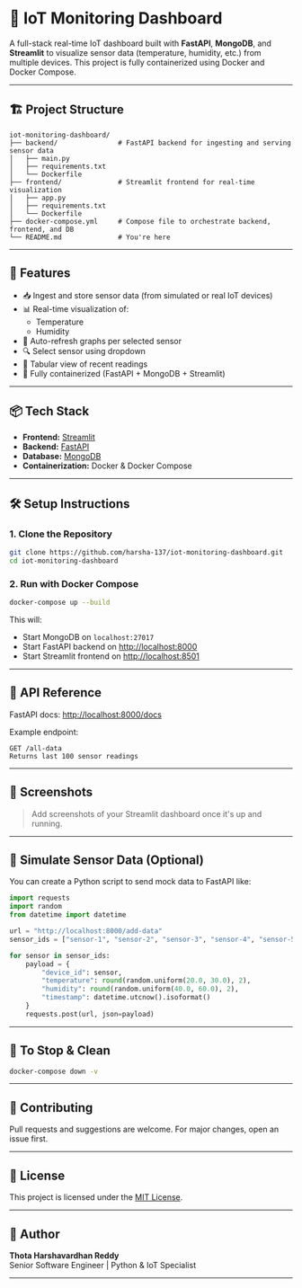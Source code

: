 # 📡 IoT Monitoring Dashboard

A full-stack real-time IoT dashboard built with **FastAPI**, **MongoDB**, and **Streamlit** to visualize sensor data (temperature, humidity, etc.) from multiple devices. This project is fully containerized using Docker and Docker Compose.

---

## 🏗️ Project Structure

```
iot-monitoring-dashboard/
├── backend/               # FastAPI backend for ingesting and serving sensor data
│   ├── main.py
│   ├── requirements.txt
│   └── Dockerfile
├── frontend/              # Streamlit frontend for real-time visualization
│   ├── app.py
│   ├── requirements.txt
│   └── Dockerfile
├── docker-compose.yml     # Compose file to orchestrate backend, frontend, and DB
└── README.md              # You're here
```

---

## 🚀 Features

- 📥 Ingest and store sensor data (from simulated or real IoT devices)
- 📊 Real-time visualization of:
  - Temperature
  - Humidity
- 🔄 Auto-refresh graphs per selected sensor
- 🔍 Select sensor using dropdown
- 🧾 Tabular view of recent readings
- 🐳 Fully containerized (FastAPI + MongoDB + Streamlit)

---

## 📦 Tech Stack

- **Frontend:** [Streamlit](https://streamlit.io/)
- **Backend:** [FastAPI](https://fastapi.tiangolo.com/)
- **Database:** [MongoDB](https://www.mongodb.com/)
- **Containerization:** Docker & Docker Compose

---

## 🛠️ Setup Instructions

### 1. Clone the Repository

```bash
git clone https://github.com/harsha-137/iot-monitoring-dashboard.git
cd iot-monitoring-dashboard
```

### 2. Run with Docker Compose

```bash
docker-compose up --build
```

This will:

- Start MongoDB on `localhost:27017`
- Start FastAPI backend on [http://localhost:8000](http://localhost:8000)
- Start Streamlit frontend on [http://localhost:8501](http://localhost:8501)

---

## 📂 API Reference

FastAPI docs: [http://localhost:8000/docs](http://localhost:8000/docs)

Example endpoint:

```
GET /all-data
Returns last 100 sensor readings
```

---

## 📸 Screenshots

> Add screenshots of your Streamlit dashboard once it's up and running.

---

## 🧪 Simulate Sensor Data (Optional)

You can create a Python script to send mock data to FastAPI like:

```python
import requests
import random
from datetime import datetime

url = "http://localhost:8000/add-data"
sensor_ids = ["sensor-1", "sensor-2", "sensor-3", "sensor-4", "sensor-5"]

for sensor in sensor_ids:
    payload = {
        "device_id": sensor,
        "temperature": round(random.uniform(20.0, 30.0), 2),
        "humidity": round(random.uniform(40.0, 60.0), 2),
        "timestamp": datetime.utcnow().isoformat()
    }
    requests.post(url, json=payload)
```

---

## 🧹 To Stop & Clean

```bash
docker-compose down -v
```

---

## 🤝 Contributing

Pull requests and suggestions are welcome. For major changes, open an issue first.

---

## 📜 License

This project is licensed under the [MIT License](LICENSE).

---

## 👤 Author

**Thota Harshavardhan Reddy**  
Senior Software Engineer | Python & IoT Specialist

---